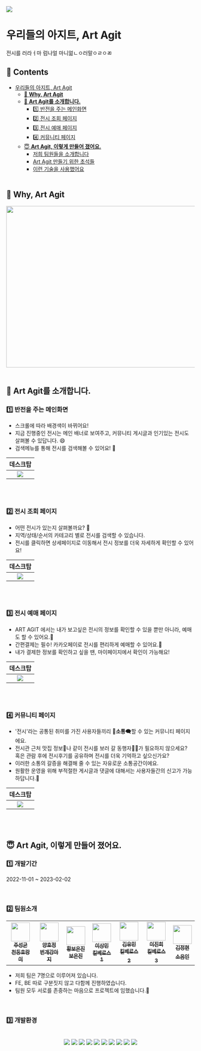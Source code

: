 <img src="https://user-images.githubusercontent.com/112687027/218246880-6214a72c-b29b-4398-a4d0-30706c070b41.png">

# 우리들의 아지트, Art Agit
 전시를 러라ㅓ마 럼나얼 마니얾ㄴㅇ러말ㅇㄹㅇㄻ
</br> 
 
 ## 📑 Contents
- [우리들의 아지트, Art Agit](#우리들의-아지트-art-agit)
    + [🤔 <b>Why, Art Agit</b>](#-why----art-agit)
  * [🤗 <b>Art Agit를 소개합니다.</b>](#-art-agit를-소개합니다)
    + [1️⃣ 반전을 주는 메인화면](#1%EF%B8%8F⃣-반전을-주는-메인화면)
    + [2️⃣ 전시 조회 페이지](#2%EF%B8%8F⃣-전시-조회-페이지)
    + [3️⃣ 전시 예매 페이지](#3%EF%B8%8F⃣-전시-예매-페이지)
    + [4️⃣ 커뮤니티 페이지](#4%EF%B8%8F⃣-커뮤니티-페이지)
  * [😇 <b>Art Agit, 이렇게 만들어 졌어요.</b>](#-art-agit,-이렇게-만들어-졌어요)
    + [저희 팀원들을 소개합니다](#팀원소개)
    + [Art Agit 만들기 위한 초석들](#-zpop-을-만들기-위한-초석들)
    + [이런 기술을 사용했어요](#-개발환경)
     </br></br> 


## 🤔 Why, Art Agit
<img src="https://user-images.githubusercontent.com/112687027/218246518-ea3eac19-f936-45a2-89d8-31876510a83a.png" style="width: 560px; height: 430px;"> 
</br></br> 

## 🤗 Art Agit를 소개합니다.
 ###  1️⃣ 반전을 주는 메인화면
 
 - 스크롤에 따라 배경색이 바뀌어요!
 - 지금 진행중인 전시는 메인 배너로 보여주고, 커뮤니티 게시글과 인기있는 전시도 살펴볼 수 있답니다. 😄
 - 검색메뉴를 통해 전시를 검색해볼 수 있어요! 🤩
 
| 데스크탑 | 
| :---: |
|  <img src="https://user-images.githubusercontent.com/112796798/218294092-2223e442-afae-427a-8bea-b64493020bc3.gif"> |

</br> </br> 
  
### 2️⃣ 전시 조회 페이지
- 어떤 전시가 있는지 살펴볼까요? 🤔
- 지역/상태/순서의 카테고리 별로 전시를 검색할 수 있습니다.
- 전시를 클릭하면 상세페이지로 이동해서 전시 정보를 더욱 자세하게 확인할 수 있어요!

| 데스크탑 | 
| :---: |
|  <img src="https://user-images.githubusercontent.com/112796798/218295171-73c0a579-66a8-4776-b646-05b25cf64d0d.gif"> |

 </br> </br> 

### 3️⃣ 전시 예매 페이지
- ART AGIT 에서는 내가 보고싶은 전시의 정보를 확인할 수 있을 뿐만 아니라, 예매도 할 수 있어요.🎫
- 간편결제는 필수! 카카오페이로 전시를 편리하게 예매할 수 있어요.💸
- 내가 결제한 정보를 확인하고 싶을 땐, 마이페이지에서 확인이 가능해요!

| 데스크탑 | 
| :---: |
|  <img src="https://user-images.githubusercontent.com/104054366/218314869-2be08dba-c962-466f-8c49-932b599d68ac.gif"> |

 </br> </br> 
 
 ### 4️⃣ 커뮤니티 페이지
- '전시'라는 공통된 취미를 가진 사용자들끼리 💬<b>소통</b>🗨️할 수 있는 커뮤니티 페이지에요.
- 전시관 근처 맛집 정보🍴나 같이 전시를 보러 갈 동행자👭🏻가 필요하지 않으세요?  
  혹은 관람 후에 전시후기를 공유하며 전시를 더욱 기억하고 싶으신가요?
- 이러한 소통의 갈증을 해결해 줄 수 있는 자유로운 소통공간이에요. 
- 원활한 운영을 위해 부적절한 게시글과 댓글에 대해서는 사용자들간의 신고가 가능하답니다.🚨

| 데스크탑 | 
| :---: |
|  <img src="https://user-images.githubusercontent.com/112796798/218295171-73c0a579-66a8-4776-b646-05b25cf64d0d.gif"> |

 </br> </br> 



## 😇 Art Agit, 이렇게 만들어 졌어요.
### 1️⃣ 개발기간  
2022-11-01 ~ 2023-02-02  
</br></br>

### 2️⃣ 팀원소개
 <table>
  <tbody>
    <tr>
      <td align="center"><a href="https://github.com/sungkyoonjoo"><img src="https://avatars.githubusercontent.com/u/112796798?v=4" width="50"><br /><sub><b>주성균<br />천둥호랑이</b></sub></a><br /></td>
      <td align="center"><a href="https://github.com/HOJUNGYANG"><img src="https://avatars.githubusercontent.com/u/104054366?s=400&u=ed899c27843fef05c745031f65818fd83e8e2f63&v=4" width="50" alt=""/><br /><sub><b>양호정<br />번개강아지 </b></sub></a><br /></td>
      <td align="center"><a href="https://github.com/HWANGBOEUNJIN"><img src="https://avatars.githubusercontent.com/u/113825041?v=4" width="50" alt=""/><br /><sub><b>황보은진<br />보은진</b></sub></a><br /></td>
      <td align="center"><a href="https://github.com/LeeSangmin0424"><img src="https://avatars.githubusercontent.com/u/112687027?v=4" width="50" alt=""/><br /><sub><b>이상민<br />킬베로스1</b></sub></a><br /></td>
      <td align="center"><a href="https://github.com/kyoumin"><img src="https://avatars.githubusercontent.com/u/86357444?v=4" width="50" alt=""/><br /><sub><b>김유민<br />킬베로스2</</sub></a><br /></td>
      <td align="center"><a href="https://github.com/Lampjin"><img src="https://avatars.githubusercontent.com/u/73868229?v=4" width="50" alt=""/><br /><sub><b>이진희<br />킬베로스3</</sub></a><br /></td>
      <td align="center"><a href="https://github.com/jeonghyun22"><img src="https://avatars.githubusercontent.com/u/106044593?v=4" width="50" alt=""/><br /><sub><b>김정현<br />소음인</</sub></a><br /></td>
    </tr>
  </tbody>
</table>

- 저희 팀은 7명으로 이루어져 있습니다.
- FE, BE 따로 구분짓지 않고 다함께 진행하였습니다.
- 팀원 모두 서로를 존중하는 마음으로 프로젝트에 임했습니다.🙂
<br /><br /> <br />


### 3️⃣ 개발환경
 <p align="center"></br>  
 <img src="https://img.shields.io/badge/Git-F05032?style=flat-square&logo=Git&logoColor=white"/></a>
 <img src="https://img.shields.io/badge/HTML5-E34F26?style=flat-square&logo=HTML5&logoColor=white"/>
<img src="https://img.shields.io/badge/css3-1572B6?style=flat-square&logo=css3&logoColor=white"/></a>
<img src="https://img.shields.io/badge/Javascript-F7DF1E?style=flat-square&logo=javascript&logoColor=white"/></a> 
<img src="https://img.shields.io/badge/MyBatis-F8DC75?style=flat-square&logo=mybatis&logoColor=white">
<img src="https://img.shields.io/badge/Thymeleaf-4FC08D?style=flat-square&logo=thymeleaf&logoColor=white">
<img src="https://img.shields.io/badge/Spring-6DB33F?style=flat-square&logo=Spring&logoColor=white"/></a>
<img src="https://img.shields.io/badge/JAVA-007396?style=flat-square&logo=java&logoColor=white">
<img src="https://img.shields.io/badge/mysql-4479A1?style=flat-sqaure&logo=mysql&logoColor=white">
<img src="https://img.shields.io/badge/MariaDB-003545?style=flat-square&logo=MariaDB&logoColor=white"/>
 </p>

